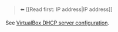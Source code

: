 > :arrow_left: [[Read first: IP address|IP address]]

See [VirtualBox DHCP server configuration](https://github.com/AnarchoTechNYC/meta/blob/master/train-the-trainers/practice-labs/introduction-to-securing-virtualized-secure-shell-servers/README.md#virtualbox-dhcp-server-configuration).